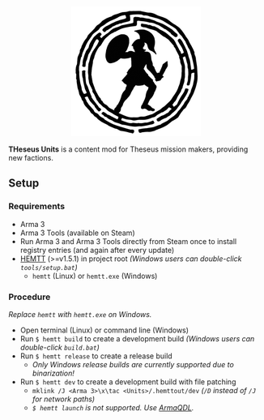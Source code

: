 <p align="center">
    <img src="https://github.com/Theseus-Aegis/Units/blob/master/extras/assets/logo/logo_tacu_ca.png">
</p>

**THeseus Units** is a content mod for Theseus mission makers, providing new factions.


## Setup

### Requirements

- Arma 3
- Arma 3 Tools (available on Steam)
- Run Arma 3 and Arma 3 Tools directly from Steam once to install registry entries (and again after every update)
- [HEMTT](https://github.com/BrettMayson/HEMTT/releases) (>=v1.5.1) in project root _(Windows users can double-click `tools/setup.bat`)_
  - `hemtt` (Linux) or `hemtt.exe` (Windows)

### Procedure

_Replace `hemtt` with `hemtt.exe` on Windows._

- Open terminal (Linux) or command line (Windows)
- Run `$ hemtt build` to create a development build _(Windows users can double-click `build.bat`)_
- Run `$ hemtt release` to create a release build
  - _Only Windows release builds are currently supported due to binarization!_
- Run `$ hemtt dev` to create a development build with file patching
  - `mklink /J <Arma 3>\x\tac <Units>/.hemttout/dev` _(`/D` instead of `/J` for network paths)_
  - _`$ hemtt launch` is not supported. Use [ArmaQDL](https://github.com/jonpas/ArmaQDL)._
